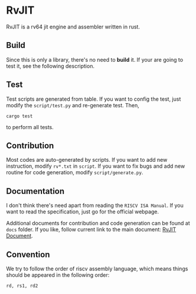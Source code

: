 # RvJIT

RvJIT is a rv64 jit engine and assembler written in rust.

## Build

Since this is only a library, there's no need to **build** it. If your are going to test it, see the following description.

## Test

Test scripts are generated from table. If you want to config the test, just modify the `script/test.py` and re-generate test. Then,

```
cargo test
```

to perform all tests.

## Contribution

Most codes are auto-generated by scripts. If you want to add new instruction, modify `rv*.txt` in `script`. If you want to fix bugs and add new routine for code generation, modify `script/generate.py`.

## Documentation

I don't think there's need apart from reading the `RISCV ISA Manual`. If you want to read the specification, just go for the official webpage.

Additional documents for contribution and code generation can be found at `docs` folder. If you like, follow current link to the main document: [RvJIT Document](./docs/rvjit.md).

## Convention

We try to follow the order of riscv assembly language, which means things should be appeared in the following order:

```
rd, rs1, rd2
```